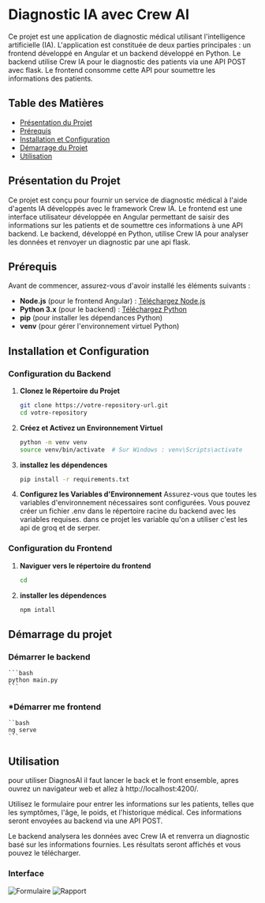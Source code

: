 # Diagnostic IA avec Crew AI

Ce projet est une application de diagnostic médical utilisant l'intelligence artificielle (IA). L'application est constituée de deux parties principales : un frontend développé en Angular et un backend développé en Python. Le backend utilise Crew IA pour le diagnostic des patients via une API POST avec flask. Le frontend consomme cette API pour soumettre les informations des patients.

## Table des Matières

- [Présentation du Projet](#présentation-du-projet)
- [Prérequis](#prérequis)
- [Installation et Configuration](#installation-et-configuration)
- [Démarrage du Projet](#démarrage-du-projet)
- [Utilisation](#utilisation)


## Présentation du Projet

Ce projet est conçu pour fournir un service de diagnostic médical à l'aide d'agents IA développés avec le framework Crew IA. Le frontend est une interface utilisateur développée en Angular permettant de saisir des informations sur les patients et de soumettre ces informations à une API backend. Le backend, développé en Python, utilise Crew IA pour analyser les données et renvoyer un diagnostic par une api flask.

## Prérequis

Avant de commencer, assurez-vous d'avoir installé les éléments suivants :

- **Node.js** (pour le frontend Angular) : [Téléchargez Node.js](https://nodejs.org/)
- **Python 3.x** (pour le backend) : [Téléchargez Python](https://www.python.org/)
- **pip** (pour installer les dépendances Python)
- **venv** (pour gérer l'environnement virtuel Python)

## Installation et Configuration

### Configuration du Backend

1. **Clonez le Répertoire du Projet**

   ```bash
   git clone https://votre-repository-url.git
   cd votre-repository
   ```
2. **Créez et Activez un Environnement Virtuel**

   ```bash
   python -m venv venv
   source venv/bin/activate  # Sur Windows : venv\Scripts\activate
   ```

3. **installez les dépendences**
    ```bash
    pip install -r requirements.txt
    ```
4. **Configurez les Variables d'Environnement**
Assurez-vous que toutes les variables d'environnement nécessaires sont configurées. Vous pouvez créer un fichier .env dans le répertoire racine du backend avec les variables requises. dans ce projet les variable qu'on a utiliser c'est les api de groq et de serper.

### Configuration du Frontend

1. **Naviguer vers le répertoire du frontend**
    ```bash
    cd 
    ```
2. **installer les dépendences**
    ```bash
    npm intall
    ```
## Démarrage du projet
### **Démarrer le backend**
    ```bash
    python main.py
    ```
### ***Démarrer me frontend**
    ``bash
    ng serve
    ```
## Utilisation
pour utiliser DiagnosAI il faut lancer le back et le front ensemble, apres ouvrez un navigateur web et allez à http://localhost:4200/.

Utilisez le formulaire pour entrer les informations sur les patients, telles que les symptômes, l'âge, le poids, et l'historique médical. Ces informations seront envoyées au backend via une API POST.

Le backend analysera les données avec Crew IA et renverra un diagnostic basé sur les informations fournies. Les résultats seront affichés et vous pouvez le télécharger.

### Interface

![Formulaire](aide_medic/dignosai.png)
![Rapport](aide_medic/rapport.png)